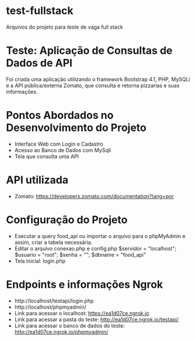 # test-fullstack
Arquivos do projeto para teste de vaga full stack
# Teste: Aplicação de Consultas de Dados de API 
Foi criada uma aplicação utilizando o framework Bootstrap 4.1, PHP, MySQLi e a API pública/externa Zomato, que consulta e retorna pizzarias e suas informações. 
# Pontos Abordados no Desenvolvimento do Projeto
- Interface Web com Login e Cadastro
- Acesso ao Banco de Dados com MySqli
- Tela que consulta uma API
# API utilizada
- Zomato: https://developers.zomato.com/documentation?lang=por
# Configuração do Projeto
- Executar a query food_api ou importar o arquivo para o phpMyAdmin e assim, criar a tabela necessária.
- Editar o arquivo conexao.php e config.php
$servidor = "localhost";
$usuario = "root";
$senha = "";
$dbname = "food_api"
- Tela inicial: login.php
# Endpoints e informações Ngrok
- http://localhost/testapi/login.php
- http://localhost/phpmyadmin/
- Link para acessar o localhost: https://ea1d07ce.ngrok.io
- Link para acessar a pasta do teste: http://ea1d07ce.ngrok.io/testapi/
- Link para acessar o banco de dados do teste: http://ea1d07ce.ngrok.io/phpmyadmin/
